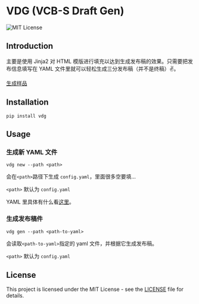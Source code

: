 # VDG (VCB-S Draft Gen)

![MIT License](https://img.shields.io/badge/license-MIT-blue.svg)

## Introduction

主要是使用 Jinja2 对 HTML 模版进行填充以达到生成发布稿的效果。只需要把发布信息填写在 YAML 文件里就可以轻松生成三分发布稿（并不是终稿）✌️。

[生成样品](https://github.com/diazchika/vdg/tree/main/test)

## Installation
`pip install vdg`

## Usage

### 生成新 YAML 文件

`vdg new --path <path>`

会在`<path>`路径下生成 `config.yaml`，里面很多空要填...

`<path>` 默认为 `config.yaml`

YAML 里具体有什么看[这里](https://github.com/diazchika/vdg/blob/main/vdg/templates/yaml.template)。

### 生成发布稿件

`vdg gen --path <path-to-yaml>`

会读取`<path-to-yaml>`指定的 yaml 文件，并根据它生成发布稿。

`<path>` 默认为 `config.yaml`

## License

This project is licensed under the MIT License - see the [LICENSE](LICENSE) file for details.
